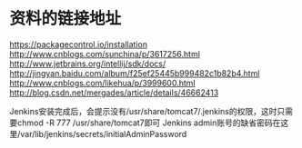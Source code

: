 # 资料的链接地址

https://packagecontrol.io/installation  
http://www.cnblogs.com/sunchina/p/3617256.html  
http://www.jetbrains.org/intellij/sdk/docs/  
http://jingyan.baidu.com/album/f25ef25445b999482c1b82b4.html  
http://www.cnblogs.com/likehua/p/3999600.html  
http://blog.csdn.net/mergades/article/details/46662413  

Jenkins安装完成后，会提示没有/usr/share/tomcat7/.jenkins的权限，这时只需要chmod -R 777 /usr/share/tomcat7即可
Jenkins admin账号的缺省密码在这里/var/lib/jenkins/secrets/initialAdminPassword